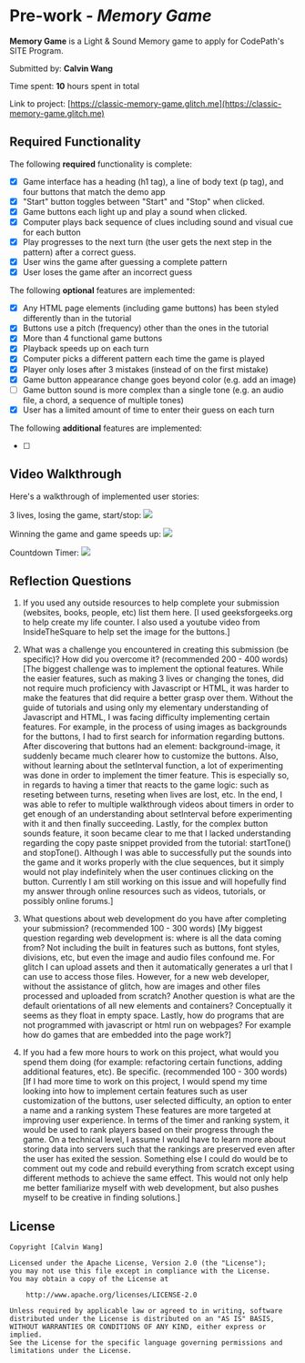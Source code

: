 # Pre-work - *Memory Game*

**Memory Game** is a Light & Sound Memory game to apply for CodePath's SITE Program. 

Submitted by: **Calvin Wang**

Time spent: **10** hours spent in total

Link to project: [https://classic-memory-game.glitch.me](https://classic-memory-game.glitch.me)

## Required Functionality

The following **required** functionality is complete:

* [x] Game interface has a heading (h1 tag), a line of body text (p tag), and four buttons that match the demo app
* [x] "Start" button toggles between "Start" and "Stop" when clicked. 
* [x] Game buttons each light up and play a sound when clicked. 
* [x] Computer plays back sequence of clues including sound and visual cue for each button
* [x] Play progresses to the next turn (the user gets the next step in the pattern) after a correct guess. 
* [x] User wins the game after guessing a complete pattern
* [x] User loses the game after an incorrect guess

The following **optional** features are implemented:

* [x] Any HTML page elements (including game buttons) has been styled differently than in the tutorial
* [x] Buttons use a pitch (frequency) other than the ones in the tutorial
* [x] More than 4 functional game buttons
* [x] Playback speeds up on each turn
* [x] Computer picks a different pattern each time the game is played
* [x] Player only loses after 3 mistakes (instead of on the first mistake)
* [x] Game button appearance change goes beyond color (e.g. add an image)
* [ ] Game button sound is more complex than a single tone (e.g. an audio file, a chord, a sequence of multiple tones)
* [x] User has a limited amount of time to enter their guess on each turn

The following **additional** features are implemented:

- [ ]

## Video Walkthrough

Here's a walkthrough of implemented user stories:

3 lives, losing the game, start/stop:
![](https://cdn.glitch.com/e7673312-01b1-4a95-a63e-5ce3140ce64f%2FMemoryGameDemoPt1.gif?v=1615065811182)

Winning the game and game speeds up:
![](https://cdn.glitch.com/e7673312-01b1-4a95-a63e-5ce3140ce64f%2FMemoryGameDemoPt2.gif?v=1615065919674)

Countdown Timer:
![](https://cdn.glitch.com/e7673312-01b1-4a95-a63e-5ce3140ce64f%2FMemoryGameDemoPt3.gif?v=1615760289497)

## Reflection Questions
1. If you used any outside resources to help complete your submission (websites, books, people, etc) list them here. 
[I used geeksforgeeks.org to help create my life counter. I also used a youtube video from InsideTheSquare to help set the image for the buttons.]

2. What was a challenge you encountered in creating this submission (be specific)? How did you overcome it? (recommended 200 - 400 words) 
[The biggest challenge was to implement the optional features. While the easier features, such as making 3 lives or changing the tones,
did not require much proficiency with Javascript or HTML, it was harder to make the features that did require a better grasp over them. 
Without the guide of tutorials and using only my elementary understanding of Javascript and HTML, I was facing difficulty implementing
certain features. For example, in the process of using images as backgrounds for
the buttons, I had to first search for information regarding buttons. After discovering that buttons had an element: background-image,
it suddenly became much clearer how to customize the buttons. Also, without learning about the setInterval function, a lot of experimenting
was done in order to implement the timer feature. This is especially so, in regards to having a timer that reacts to the game logic:
such as reseting between turns, reseting when lives are lost, etc. In the end, I was able to refer to multiple walkthrough videos about
timers in order to get enough of an understanding about setInterval before experimenting with it and then finally succeeding. 
Lastly, for the complex button sounds feature, it soon became clear
to me that I lacked understanding regarding the copy paste snippet provided from the tutorial: startTone() and stopTone(). Although I was
able to successfully put the sounds into the game and it works properly with the clue sequences, but it simply would not play indefinitely
when the user continues clicking on the button. Currently I am still working on this issue and will hopefully find my answer through online
resources such as videos, tutorials, or possibly online forums.] 

3. What questions about web development do you have after completing your submission? (recommended 100 - 300 words) 
[My biggest question regarding web development is: where is all the data coming from? Not including the built in
features such as buttons, font styles, divisions, etc, but even the image and audio files confound me. For glitch
I can upload assets and then it automatically generates a url that I can use to access those files. However, for a
new web developer, without the assistance of glitch, how are images and other files processed and uploaded from scratch?
Another question is what are the default orientations of all new elements and containers? Conceptually it seems as they
float in empty space. Lastly, how do programs that are not programmed with javascript or html run on webpages? For example
how do games that are embedded into the page work?]

4. If you had a few more hours to work on this project, what would you spend them doing (for example: refactoring certain functions, adding additional features, etc). Be specific. (recommended 100 - 300 words) 
[If I had more time to work on this project, I would spend my time looking into how to implement certain features
such as user customization of the buttons, user selected difficulty, an option to enter a name and a ranking system
These features are more targeted at improving user experience. In terms of the timer and ranking system, it would be used
to rank players based on their progress through the game. On a technical level, I assume I would have to learn more about
storing data into servers such that the rankings are preserved even after the user has exited the session. Something else
I could do would be to comment out my code and rebuild everything from scratch except using different methods to achieve
the same effect. This would not only help me better familiarize myself with web development, but also pushes myself to be
creative in finding solutions.]



## License

    Copyright [Calvin Wang]

    Licensed under the Apache License, Version 2.0 (the "License");
    you may not use this file except in compliance with the License.
    You may obtain a copy of the License at

        http://www.apache.org/licenses/LICENSE-2.0

    Unless required by applicable law or agreed to in writing, software
    distributed under the License is distributed on an "AS IS" BASIS,
    WITHOUT WARRANTIES OR CONDITIONS OF ANY KIND, either express or implied.
    See the License for the specific language governing permissions and
    limitations under the License.